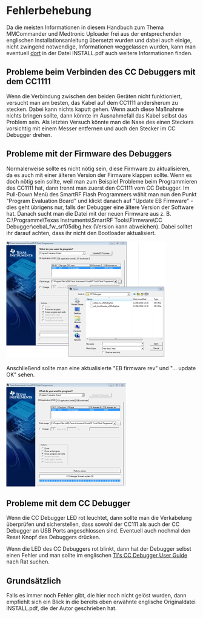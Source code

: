 # Fehlerbehebung

Da die meisten Informationen in diesem Handbuch zum Thema MMCommander und Medtronic Uploader frei aus der entsprechenden englischen Installationsanleitung übersetzt wurden und dabei auch einige, nicht zwingend notwendige, Informationen weggelassen wurden, kann man eventuell [dort](http://github.com/jberian/mmcommander/) in der Datei INSTALL.pdf auch weitere Informationen finden.

## Probleme beim Verbinden des CC Debuggers mit dem CC1111

Wenn die Verbindung zwischen den beiden Geräten nicht funktioniert, versucht man am besten, das Kabel auf dem CC1111 andersherum zu stecken. Dabei kann nichts kaputt gehen. Wenn auch diese Maßnahme nichts bringen sollte, dann könnte im Ausnahmefall das Kabel selbst das Problem sein. Als letzten Versuch könnte man die Nase des einen Steckers vorsichtig mit einem Messer entfernen und auch den Stecker im CC Debugger drehen.


## Probleme mit der Firmware des Debuggers

Normalerweise sollte es nicht nötig sein, diese Firmware zu aktualisieren, da es auch mit einer älteren Version der Firmware klappen sollte. Wenn es doch nötig sein sollte, weil man zum Beispiel Probleme beim Programmieren des CC1111 hat, dann trennt man zuerst den CC1111 vom CC Debugger. 
Im Pull-Down Menü des SmartRF Flash Programmers wählt man nun den Punkt "Program Evaluation Board" und klickt danach auf "Update EB Firmware" - dies geht übrigens nur, falls der Debugger eine ältere Version der Software hat. Danach sucht man die Datei mit der neuen Firmware aus z. B. C:\Programme\Texas Instruments\SmartRF Tools\Firmware\CC Debugger\cebal_fw_srf05dbg.hex (Version kann abweichen). Dabei solltet ihr darauf achten, dass ihr nicht den Bootloader aktualisiert.

![Firmware-Update1](../../images/enlite/firmware1.png)

Anschließend sollte man eine aktualisierte "EB firmware rev" und "... update OK" sehen.

![Firmware-Update2](../../images/enlite/firmware2.png)


## Probleme mit dem CC Debugger

Wenn die CC Debugger LED rot leuchtet, dann sollte man die Verkabelung überprüfen und sicherstellen, dass sowohl der CC111 als auch der CC Debugger an USB Ports angeschlossen sind. Eventuell auch nochmal den Reset Knopf des Debuggers drücken.

Wenn die LED des CC Debuggers rot blinkt, dann hat der Debugger selbst einen Fehler und man sollte im englischen [TI's CC Debugger User Guide](http://www.ti.com/lit/pdf/swru197) nach Rat suchen.


## Grundsätzlich

Falls es immer noch Fehler gibt, die hier noch nicht gelöst wurden, dann empfiehlt sich ein Blick in die bereits oben erwähnte englische Originaldatei INSTALL.pdf, die der Autor geschrieben hat. 

